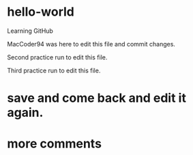 # hello-world

Learning GitHub

MacCoder94 was here to edit this file and commit changes.

Second practice run to edit this file.

Third practice run to edit this file.

# save and come back and edit it again.

# more comments
